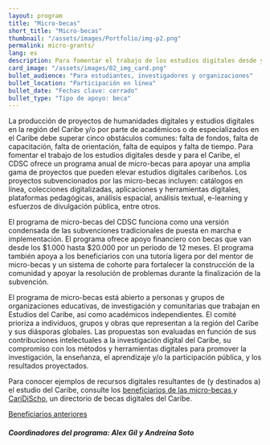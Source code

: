 ```yaml
---
layout: program
title: "Micro-becas"
short_title: "Micro-becas"
thumbnail: "/assets/images/Portfolio/img-p2.png"
permalink: micro-grants/
lang: es
description: Para fomentar el trabajo de los estudios digitales desde y para el Caribe, el CDSC ofrece un programa anual de micro-becas para apoyar una amplia gama de proyectos que pueden elevar estudios digitales caribeños.
card_image: "/assets/images/02_img_card.png"
bullet_audience: "Para estudiantes, investigadores y organizaciones"
bullet_location: "Participación en línea"
bullet_date: "Fechas clave: cerrado"
bullet_type: "Tipo de apoyo: beca"
---
```


<!--
<div class="project-demo-btn">
        <a class="btn project-btn" href="{{site.baseurl}}/microgrant-recipients-2023/">Premiados 2023</a>
        <a class="btn project-btn" href="{{site.baseurl}}/micro-grants/cfp2024/">Llamado 2024-25</a>
    </div>
<hr>
<br> -->

<div class="portfolio-details">
   <p>La producción de proyectos de humanidades digitales y estudios digitales en la región del Caribe y/o por parte de académicos o de especializados en el Caribe debe superar cinco obstáculos comunes: falta de fondos, falta de capacitación, falta de orientación, falta de equipos y falta de tiempo. Para fomentar el trabajo de los estudios digitales desde y para el Caribe, el CDSC ofrece un programa anual de micro-becas para apoyar una amplia gama de proyectos que pueden elevar estudios digitales caribeños. Los proyectos subvencionados por las micro-becas incluyen: catálogos en línea, colecciones digitalizadas, aplicaciones y herramientas digitales, plataformas pedagógicas, análisis espacial, análisis textual, e-learning y esfuerzos de divulgación pública, entre otros.</p>
<p>El programa de micro-becas del CDSC funciona como una versión condensada de las subvenciones tradicionales de puesta en marcha e implementación. El programa ofrece apoyo financiero con becas que van desde los $1.000 hasta $20.000 por un período de 12 meses. El programa también apoya a los beneficiarios con una tutoría ligera por del mentor de micro-becas y un sistema de cohorte para fortalecer la construcción de la comunidad y apoyar la resolución de problemas durante la finalización de la subvención.</p>
<p>El programa de micro-becas está abierto a personas y grupos de organizaciones educativas, de investigación y comunitarias que trabajan en Estudios del Caribe, así como  académicos independientes. El comité prioriza a individuos, grupos y obras que representan a la región del Caribe y sus diásporas globales. Las propuestas son evaluadas en función de sus contribuciones intelectuales a la investigación digital del Caribe, su compromiso con los métodos y herramientas digitales para promover la investigación, la enseñanza, el aprendizaje y/o la participación pública, y los resultados proyectados. </p>
<!-- <p>Para obtener más información sobre los requisitos de elegibilidad y solicitud, visite nuestra <a href="/_micro-grants/cfp2024.es.html" target="_blank">Convocatoria de propuestas</a>.</p> -->
<p>Para conocer ejemplos de recursos digitales resultantes de (y destinados a) el estudio del Caribe, consulte los <a href="{{site.baseurl}}/grantees-microgrants/">beneficiarios de las micro-becas </a>y <a href="https://thecaribbeandigital.org/caridischo/es/" target="_blank">CariDiScho</a>, un directorio de becas digitales del Caribe.</p>
 <div class="project-demo-btn">
        <a class="btn project-btn" href="{{site.baseurl}}/grantees-microgrants/">Beneficiarios anteriores</a>
    </div>
<div><h5>Coordinadores del programa: Alex Gil y Andreína Soto</h5></div>

</div>
